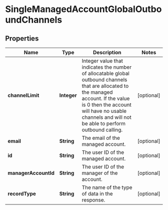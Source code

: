 

# SingleManagedAccountGlobalOutboundChannels


## Properties

| Name | Type | Description | Notes |
|------------ | ------------- | ------------- | -------------|
|**channelLimit** | **Integer** | Integer value that indicates the number of allocatable global outbound channels that are allocated to the managed account. If the value is 0 then the account will have no usable channels and will not be able to perform outbound calling. |  [optional] |
|**email** | **String** | The email of the managed account. |  [optional] |
|**id** | **String** | The user ID of the managed account. |  [optional] |
|**managerAccountId** | **String** | The user ID of the manager of the account. |  [optional] |
|**recordType** | **String** | The name of the type of data in the response. |  [optional] |



